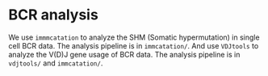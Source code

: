# BCR analysis

We use `immmcatation` to analyze the SHM (Somatic hypermutation) in single cell BCR data. The analysis pipeline is in `immcatation/`. And use `VDJtools` to analyze the V(D)J gene usage of BCR data. The analysis pipeline is in `vdjtools/` and `immcatation/`.